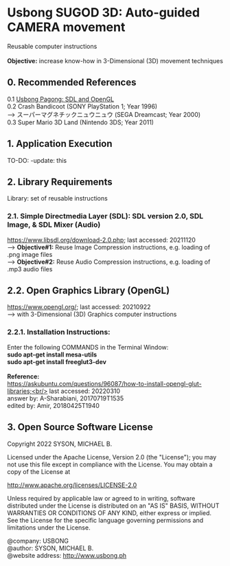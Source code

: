 # Usbong SUGOD 3D: Auto-guided CAMERA movement
Reusable computer instructions<br/>
<br/>
<b>Objective:</b> increase know-how in 3-Dimensional (3D) movement techniques

## 0. Recommended References
0.1 [Usbong Pagong: SDL and OpenGL](https://github.com/usbong/pagong/)<br/>
0.2 Crash Bandicoot (SONY PlayStation 1; Year 1996)<br/>
--> スーパーマグネチックニュウニュウ (SEGA Dreamcast; Year 2000)<br/>
0.3 Super Mario 3D Land (Nintendo 3DS; Year 2011)

## 1. Application Execution
TO-DO: -update: this

## 2. Library Requirements
Library: set of reusable instructions

### 2.1. Simple Directmedia Layer (SDL): SDL version 2.0, SDL Image, & SDL Mixer (Audio)
https://www.libsdl.org/download-2.0.php; last accessed: 20211120<br/>
--> <b>Objective#1:</b> Reuse Image Compression instructions, e.g. loading of .png image files<br/>
--> <b>Objective#2:</b> Reuse Audio Compression instructions, e.g. loading of .mp3 audio files  

## 2.2. Open Graphics Library (OpenGL)
https://www.opengl.org/; last accessed: 20210922<br/>
--> with 3-Dimensional (3D) Graphics computer instructions

### 2.2.1. Installation Instructions:
Enter the following COMMANDS in the Terminal Window:<br/>
<b>sudo apt-get install mesa-utils</b><br/>
<b>sudo apt-get install freeglut3-dev</b><br/>
<br/>
<b>Reference:</b><br/>
https://askubuntu.com/questions/96087/how-to-install-opengl-glut-libraries;<br/>
last accessed: 20220310<br/>
answer by: A-Sharabiani, 20170719T1535<br/>
edited by: Amir, 20180425T1940<br/>

## 3. Open Source Software License
Copyright 2022 SYSON, MICHAEL B.

Licensed under the Apache License, Version 2.0 (the "License"); you may not use this file except in compliance with the License. You may obtain a copy of the License at

   http://www.apache.org/licenses/LICENSE-2.0
  
Unless required by applicable law or agreed to in writing, software distributed under the License is distributed on an "AS IS" BASIS, WITHOUT WARRANTIES OR CONDITIONS OF ANY KIND, either express or implied. See the License for the specific language governing permissions and limitations under the License.

@company: USBONG<br/>
@author: SYSON, MICHAEL B.<br/>
@website address: http://www.usbong.ph<br/>
